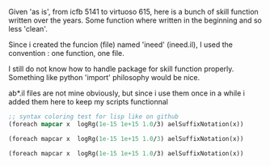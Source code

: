 Given 'as is', 
from icfb 5141 to virtuoso 615, here is a bunch of skill function written over the years.
Some function where written in the beginning and so less 'clean'.

Since i created the funcion (file) named 'ineed' (ineed.il), I used the convention : one function, one file.

I still do not know how to handle package for skill function properly. Something like python 'import' philosophy would be nice.

ab*.il files are not mine obviously, but since i use them once in a while i added them here to keep my scripts functionnal


``` lisp
;; syntax coloring test for lisp like on github
(foreach mapcar x  logRg(1e-15 1e+15 1.0/3) aelSuffixNotation(x))

```

``` clojure
(foreach mapcar x  logRg(1e-15 1e+15 1.0/3) aelSuffixNotation(x))
``` 

``` scheme
(foreach mapcar x  logRg(1e-15 1e+15 1.0/3) aelSuffixNotation(x))
``` 
